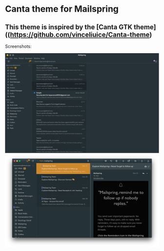 # Canta theme for Mailspring

## This theme is inspired by the [Canta GTK theme]((https://github.com/vinceliuice/Canta-theme)

Screenshots:

![Linux](screenshots/Linux.png)
![mac](screenshots/Mac.png)
